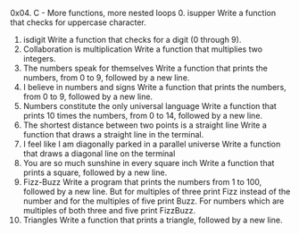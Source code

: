 0x04. C - More functions, more nested loops
0. isupper
Write a function that checks for uppercase character.
1. isdigit
Write a function that checks for a digit (0 through 9).
2. Collaboration is multiplication
Write a function that multiplies two integers.
3. The numbers speak for themselves
Write a function that prints the numbers, from 0 to 9, followed by a new line.
4. I believe in numbers and signs
Write a function that prints the numbers, from 0 to 9, followed by a new line.
5. Numbers constitute the only universal language
Write a function that prints 10 times the numbers, from 0 to 14, followed by a new line.
6. The shortest distance between two points is a straight line
Write a function that draws a straight line in the terminal.
7. I feel like I am diagonally parked in a parallel universe
Write a function that draws a diagonal line on the terminal
8. You are so much sunshine in every square inch
Write a function that prints a square, followed by a new line.
9. Fizz-Buzz
Write a program that prints the numbers from 1 to 100, followed by a new line. But for multiples of three print Fizz instead of the number and for the multiples of five print Buzz. For numbers which are multiples of both three and five print FizzBuzz.
10. Triangles
Write a function that prints a triangle, followed by a new line.

